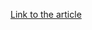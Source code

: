 [Link to the article](https://www.cisa.gov/news-events/alerts/2025/01/16/cisa-adds-one-known-exploited-vulnerability-catalog)
